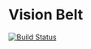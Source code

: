 # Vision Belt
[![Build Status](https://travis-ci.com/aseiple678/VisionBelt.svg?branch=master)](https://travis-ci.com/aseiple678/VisionBelt)